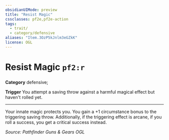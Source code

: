 ```yaml
---
obsidianUIMode: preview
title: "Resist Magic"
cssclasses: pf2e,pf2e-action
tags:
  - trait/
  - category/defensive
aliases: "Item.3OzP5kJnlm3eGZkK"
license: OGL
---
```

# Resist Magic `pf2:r`

### 

**Category** defensive; 




**Trigger** You attempt a saving throw against a harmful magical effect but haven't rolled yet.

* * *

Your innate magic protects you. You gain a +1 circumstance bonus to the triggering saving throw. Additionally, if the triggering effect is arcane, if you roll a success, you get a critical success instead.

*Source: Pathfinder Guns & Gears*
*OGL*